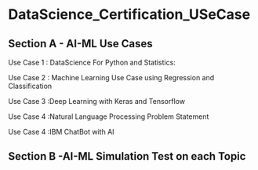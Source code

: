 # DataScience_Certification_USeCase

Section A - AI-ML Use Cases
----------------------------
Use Case 1 : DataScience For Python and Statistics:

Use Case 2 : Machine Learning Use Case using Regression and Classification

Use Case 3 :Deep Learning with Keras and Tensorflow

Use Case 4 :Natural Language Processing Problem Statement

Use Case 4 :IBM ChatBot with AI

Section B -AI-ML Simulation Test on each Topic 
--------------------------------------------------------
 
